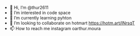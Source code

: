 - 👋 Hi, I’m @thur2611
- 👀 I’m interested in code space
- 🌱 I’m currently learning pyhton
- 💞️ I’m looking to collaborate on hotmart https://hotm.art/INrsqT
- 📫 How to reach me instagram oarthur.moura

<!---
thur2611/thur2611 is a ✨ special ✨ repository because its `README.md` (this file) appears on your GitHub profile.
You can click the Preview link to take a look at your changes.
--->
